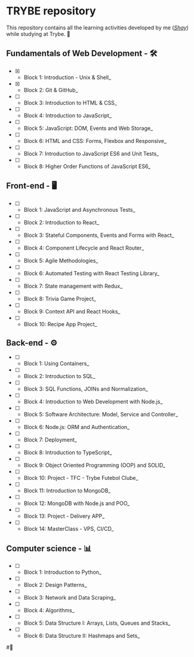 # TRYBE repository

 This repository contains all the learning activities developed by me (_[Shay](https://www.linkedin.com/in/shaylopes/)_) while studying at Trybe. 🛫


## Fundamentals of Web Development - 🛠

 - [x] - Block 1: Introduction - Unix & Shell_
 - [x] - Block 2: Git & GitHub_
 - [ ] - Block 3: Introduction to HTML & CSS_
 - [ ] - Block 4: Introduction to JavaScript_
 - [ ] - Block 5: JavaScript: DOM, Events and Web Storage_
 - [ ] - Block 6: HTML and CSS: Forms, Flexbox and Responsive_
 - [ ] - Block 7: Introduction to JavaScript ES6 and Unit Tests_
 - [ ] - Block 8: Higher Order Functions of JavaScript ES6_

## Front-end - 🖥

 - [ ] - Block 1: JavaScript and Asynchronous Tests_
 - [ ] - Block 2: Introduction to React_
 - [ ] - Block 3: Stateful Components, Events and Forms with React_
 - [ ] - Block 4: Component Lifecycle and React Router_
 - [ ] - Block 5: Agile Methodologies_
 - [ ] - Block 6: Automated Testing with React Testing Library_
 - [ ] - Block 7: State management with Redux_
 - [ ] - Block 8: Trivia Game Project_
 - [ ] - Block 9: Context API and React Hooks_
 - [ ] - Block 10: Recipe App Project_

## Back-end - ⚙️

 - [ ] - Block 1: Using Containers_
 - [ ] - Block 2: Introduction to SQL_
 - [ ] - Block 3: SQL Functions, JOINs and Normalization_
 - [ ] - Block 4: Introduction to Web Development with Node.js_
 - [ ] - Block 5: Software Architecture: Model, Service and Controller_
 - [ ] - Block 6: Node.js: ORM and Authentication_
 - [ ] - Block 7: Deployment_
 - [ ] - Block 8: Introduction to TypeScript_
 - [ ] - Block 9: Object Oriented Programming (OOP) and SOLID_
 - [ ] - Block 10: Project - TFC - Trybe Futebol Clube_
 - [ ] - Block 11: Introduction to MongoDB_
 - [ ] - Block 12: MongoDB with Node.js and POO_
 - [ ] - Block 13: Project - Delivery APP_
 - [ ] - Block 14: MasterClass - VPS, CI/CD_

## Computer science - 📊

 - [ ] - Block 1: Introduction to Python_
 - [ ] - Block 2: Design Patterns_
 - [ ] - Block 3: Network and Data Scraping_
 - [ ] - Block 4: Algorithms_
 - [ ] - Block 5: Data Structure I: Arrays, Lists, Queues and Stacks_
 - [ ] - Block 6: Data Structure II: Hashmaps and Sets_

#:rocket:
